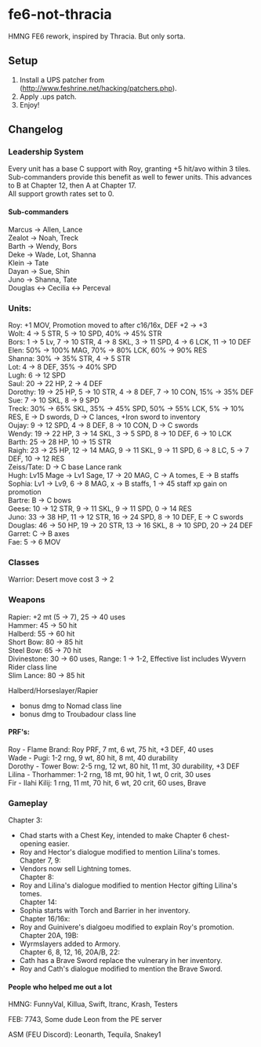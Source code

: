 # fe6-not-thracia
HMNG FE6 rework, inspired by Thracia. But only sorta.

## Setup

1. Install a UPS patcher from (http://www.feshrine.net/hacking/patchers.php).
2. Apply .ups patch.
3. Enjoy!

## Changelog

### Leadership System
Every unit has a base C support with Roy, granting +5 hit/avo within 3 tiles. Sub-commanders provide this benefit as well to fewer units. This advances to B at Chapter 12, then A at Chapter 17.  
All support growth rates set to 0.  

#### Sub-commanders
Marcus -> Allen, Lance  
Zealot -> Noah, Treck  
Barth -> Wendy, Bors  
Deke -> Wade, Lot, Shanna  
Klein -> Tate  
Dayan -> Sue, Shin  
Juno -> Shanna, Tate  
Douglas <-> Cecilia <-> Perceval  

### Units:
Roy: +1 MOV, Promotion moved to after c16/16x, DEF +2 -> +3  
Wolt: 4 -> 5 STR, 5 -> 10 SPD, 40% -> 45% STR  
Bors: 1 -> 5 Lv, 7 -> 10 STR, 4 -> 8 SKL, 3 -> 11 SPD, 4 -> 6 LCK, 11 -> 10 DEF  
Elen: 50% -> 100% MAG, 70% -> 80% LCK, 60% -> 90% RES   
Shanna: 30% -> 35% STR, 4 -> 5 STR  
Lot: 4 -> 8 DEF, 35% -> 40% SPD  
Lugh: 6 -> 12 SPD  
Saul: 20 -> 22 HP, 2 -> 4 DEF  
Dorothy: 19 -> 25 HP, 5	 -> 10 STR, 4 -> 8 DEF, 7 -> 10 CON, 15% -> 35% DEF  
Sue: 7 -> 10 SKL, 8 -> 9 SPD  
Treck: 30% -> 65% SKL, 35% -> 45% SPD, 50% -> 55% LCK, 5% -> 10% RES, E -> D swords, D -> C lances, +Iron sword to inventory  
Oujay: 9 -> 12 SPD, 4 -> 8 DEF, 8 -> 10 CON, D -> C swords  
Wendy: 19 -> 22 HP, 3 -> 14 SKL, 3 -> 5 SPD, 8 -> 10 DEF, 6 -> 10 LCK  
Barth: 25 -> 28 HP, 10 -> 15 STR  
Raigh: 23 -> 25 HP, 12 -> 14 MAG, 9 -> 11 SKL, 9 -> 11 SPD, 6 -> 8 LC, 5 -> 7 DEF, 10 -> 12 RES  
Zeiss/Tate: D -> C base Lance rank  
Hugh: Lv15 Mage -> Lv1 Sage, 17 -> 20 MAG, C -> A tomes, E -> B staffs  
Sophia: Lv1 -> Lv9, 6 -> 8 MAG, x -> B staffs, 1 -> 45 staff xp gain on promotion  
Bartre: B -> C bows  
Geese: 10 -> 12 STR, 9 -> 11 SKL, 9 -> 11 SPD, 0 -> 14 RES  
Juno: 33 -> 38 HP, 11 -> 12 STR, 16 -> 24 SPD, 8 -> 10 DEF, E -> C swords  
Douglas: 46 -> 50 HP, 19 -> 20 STR, 13 -> 16 SKL, 8 -> 10 SPD, 20 -> 24 DEF  
Garret: C -> B axes  
Fae: 5 -> 6 MOV  

### Classes
Warrior: Desert move cost 3 -> 2  

### Weapons  
Rapier: +2 mt (5 -> 7), 25 -> 40 uses  
Hammer: 45 -> 50 hit  
Halberd: 55 -> 60 hit  
Short Bow: 80 -> 85 hit  
Steel Bow: 65 -> 70 hit  
Divinestone: 30 -> 60 uses, Range: 1 -> 1-2, Effective list includes Wyvern Rider class line  
Slim Lance: 80 -> 85 hit  

Halberd/Horseslayer/Rapier  
- bonus dmg to Nomad class line  
- bonus dmg to Troubadour class line    
  
#### PRF's:  
Roy - Flame Brand: Roy PRF, 7 mt, 6 wt, 75 hit, +3 DEF, 40 uses  
Wade - Pugi: 1-2 rng, 9 wt, 80 hit, 8 mt, 40 durability  
Dorothy - Tower Bow: 2-5 rng, 12 wt, 80 hit, 11 mt, 30 durability, +3 DEF  
Lilina - Thorhammer: 1-2 rng, 18 mt, 90 hit, 1 wt, 0 crit, 30 uses  
Fir - Ilahi Kilij: 1 rng, 11 mt, 70 hit, 6 wt, 20 crit, 60 uses, Brave  
  
### Gameplay    
Chapter 3:  
- Chad starts with a Chest Key, intended to make Chapter 6 chest-opening easier.  
- Roy and Hector's dialogue modified to mention Lilina's tomes.  
Chapter 7, 9:  
- Vendors now sell Lightning tomes.  
Chapter 8:  
- Roy and Lilina's dialogue modified to mention Hector gifting Lilina's tomes.  
Chapter 14:
- Sophia starts with Torch and Barrier in her inventory.  
Chapter 16/16x:  
- Roy and Guinivere's dialgoeu modified to explain Roy's promotion.  
Chapter 20A, 19B:  
- Wyrmslayers added to Armory.  
Chapter 6, 8, 12, 16, 20A/B, 22:  
- Cath has a Brave Sword replace the vulnerary in her inventory.  
- Roy and Cath's dialogue modified to mention the Brave Sword.  


#### People who helped me out a lot
HMNG: FunnyVal, Killua, Swift, ltranc, Krash, Testers

FEB: 7743, Some dude Leon from the PE server

ASM (FEU Discord): Leonarth, Tequila, Snakey1  

